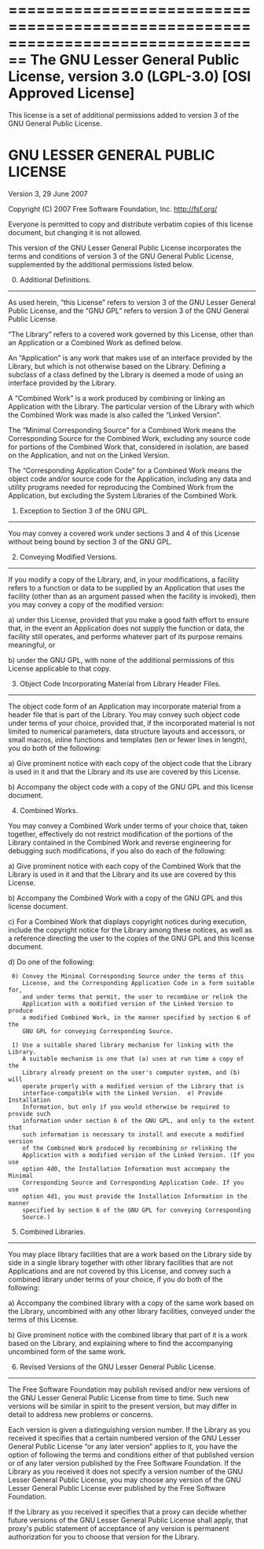 

================================================================================
      The GNU Lesser General Public License, version 3.0 (LGPL-3.0)
                            [OSI Approved License]
================================================================================

This license is a set of additional permissions added to version 3 of the GNU 
General Public License.


GNU LESSER GENERAL PUBLIC LICENSE
=================================

Version 3, 29 June 2007

Copyright (C) 2007 Free Software Foundation, Inc. <http://fsf.org/>

Everyone is permitted to copy and distribute verbatim copies of this license
document, but changing it is not allowed.

This version of the GNU Lesser General Public License incorporates the terms and
conditions of version 3 of the GNU General Public License, supplemented by the
additional permissions listed below.


0. Additional Definitions.
--------------------------

As used herein, “this License” refers to version 3 of the GNU Lesser General
Public License, and the “GNU GPL” refers to version 3 of the GNU General Public
License.

“The Library” refers to a covered work governed by this License, other than an
Application or a Combined Work as defined below.

An “Application” is any work that makes use of an interface provided by the
Library, but which is not otherwise based on the Library. Defining a subclass of
a class defined by the Library is deemed a mode of using an interface provided
by the Library.

A “Combined Work” is a work produced by combining or linking an Application with
the Library. The particular version of the Library with which the Combined Work
was made is also called the “Linked Version”.

The “Minimal Corresponding Source” for a Combined Work means the Corresponding
Source for the Combined Work, excluding any source code for portions of the
Combined Work that, considered in isolation, are based on the Application, and
not on the Linked Version.

The “Corresponding Application Code” for a Combined Work means the object code
and/or source code for the Application, including any data and utility programs
needed for reproducing the Combined Work from the Application, but excluding the
System Libraries of the Combined Work.


1. Exception to Section 3 of the GNU GPL.
-----------------------------------------

You may convey a covered work under sections 3 and 4 of this License without
being bound by section 3 of the GNU GPL.


2. Conveying Modified Versions.
-------------------------------

If you modify a copy of the Library, and, in your modifications, a facility
refers to a function or data to be supplied by an Application that uses the
facility (other than as an argument passed when the facility is invoked), then
you may convey a copy of the modified version:

  a) under this License, provided that you make a good faith effort to ensure 
     that, in the event an Application does not supply the function or data, the
     facility still operates, and performs whatever part of its purpose remains
     meaningful, or 

  b) under the GNU GPL, with none of the additional permissions of this License
     applicable to that copy.


3. Object Code Incorporating Material from Library Header Files.
----------------------------------------------------------------

The object code form of an Application may incorporate material from a header
file that is part of the Library. You may convey such object code under terms of
your choice, provided that, if the incorporated material is not limited to
numerical parameters, data structure layouts and accessors, or small macros,
inline functions and templates (ten or fewer lines in length), you do both of
the following:

  a) Give prominent notice with each copy of the object code that the Library is
     used in it and that the Library and its use are covered by this License.

  b) Accompany the object code with a copy of the GNU GPL and this license
     document.

4. Combined Works.

You may convey a Combined Work under terms of your choice that, taken together,
effectively do not restrict modification of the portions of the Library
contained in the Combined Work and reverse engineering for debugging such
modifications, if you also do each of the following:

  a) Give prominent notice with each copy of the Combined Work that the Library
     is used in it and that the Library and its use are covered by this License.
  
  b) Accompany the Combined Work with a copy of the GNU GPL and this license
     document.  
  
  c) For a Combined Work that displays copyright notices during execution,
     include the copyright notice for the Library among these notices, as well
     as a reference directing the user to the copies of the GNU GPL and this
     license document.  
  
  d) Do one of the following:
        
     0) Convey the Minimal Corresponding Source under the terms of this
        License, and the Corresponding Application Code in a form suitable for,
        and under terms that permit, the user to recombine or relink the
        Application with a modified version of the Linked Version to produce
        a modified Combined Work, in the manner specified by section 6 of the
        GNU GPL for conveying Corresponding Source.
        
     1) Use a suitable shared library mechanism for linking with the Library.
        A suitable mechanism is one that (a) uses at run time a copy of the
        Library already present on the user's computer system, and (b) will
        operate properly with a modified version of the Library that is
        interface-compatible with the Linked Version.  e) Provide Installation
        Information, but only if you would otherwise be required to provide such
        information under section 6 of the GNU GPL, and only to the extent that
        such information is necessary to install and execute a modified version
        of the Combined Work produced by recombining or relinking the
        Application with a modified version of the Linked Version. (If you use
        option 4d0, the Installation Information must accompany the Minimal
        Corresponding Source and Corresponding Application Code. If you use
        option 4d1, you must provide the Installation Information in the manner
        specified by section 6 of the GNU GPL for conveying Corresponding
        Source.)


5. Combined Libraries.
----------------------

You may place library facilities that are a work based on the Library side by
side in a single library together with other library facilities that are not
Applications and are not covered by this License, and convey such a combined
library under terms of your choice, if you do both of the following:

  a) Accompany the combined library with a copy of the same work based on the
     Library, uncombined with any other library facilities, conveyed under the
     terms of this License.  
     
  b) Give prominent notice with the combined library that part of it is a work 
     based on the Library, and explaining where to find the accompanying
     uncombined form of the same work.


6. Revised Versions of the GNU Lesser General Public License.
-------------------------------------------------------------

The Free Software Foundation may publish revised and/or new versions of the GNU
Lesser General Public License from time to time. Such new versions will be
similar in spirit to the present version, but may differ in detail to address
new problems or concerns.

Each version is given a distinguishing version number. If the Library as you
received it specifies that a certain numbered version of the GNU Lesser General
Public License “or any later version” applies to it, you have the option of
following the terms and conditions either of that published version or of any
later version published by the Free Software Foundation. If the Library as you
received it does not specify a version number of the GNU Lesser General Public
License, you may choose any version of the GNU Lesser General Public License
ever published by the Free Software Foundation.

If the Library as you received it specifies that a proxy can decide whether
future versions of the GNU Lesser General Public License shall apply, that
proxy's public statement of acceptance of any version is permanent authorization
for you to choose that version for the Library.

